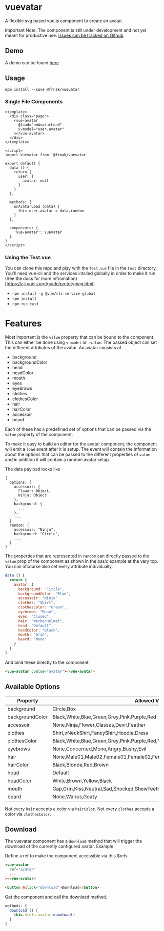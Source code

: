 # vuevatar

A flexible svg based vue.js component to create an avatar.

Important Note: The component is still under development and not yet meant for productive use. 
[Issues can be tracked on Github](https://github.com/Frankobingen/vuevatar/issues/).

## Demo

A demo can be found [here](https://vuevata.tippfehlr.de/)

## Usage

```
npm install --save @frnak/vuevatar
```

### Single File Components

```vue
<template>
  <div class="page">
    <vue-avatar 
      @load="onAvatarLoad" 
      v-model="user.avatar"
    ></vue-avatar>
  </div>
</template>

<script>
import Vuevatar from '@frnak/vuevatar'

export default {
  data () {
    return {
      user: {
        avatar: null
      }
    }
  },

  methods: {
    onAvatarLoad (data) {
      this.user.avatar = data.random
    }
  },

  components: {
    'vue-avatar': Vuevatar
  }
}
</script>
```

### Using the Test.vue

You can clone this repo and play with the `Test.vue` file in the `test` directory. You'll need vue-cli and the services intalled globally in order to make it run. (See the docs for more infromation)[https://cli.vuejs.org/guide/prototyping.html]

- `npm install -g @vue/cli-service-global`
- `npm install`
- `npm run test`

# Features

Most important is the `value` property that can be bound to the component. This can either be done using `v-model` or `:value`. The passed object can set the different attributes of the avatar. An avatar consists of

- background
- backgroundColor
- head
- headColor
- mouth
- eyes
- eyebrows
- clothes
- clothesColor
- hair
- hairColor
- accessoir
- beard

Each of these has a predefined set of options that can be passed via the `value` property of the component.

To make it easy to build an editor for the avatar component, the component will emit a `load` event after it is setup. The event will contain the information about the options that can be passed to the different properties of `value` and in addition it will contain a random avatar setup.

The data payload looks like

```
{
  options: {
    accessoir: {
      Flower: Object,
      Ninja: Object
    },
    background: {
      ...
    },
    ...
  }
  random: {
    accessoir: "Ninja",
    background: "Circle",
    ...
  }
}
```

The properties that are represented in `random` can directly passed to the `value` prop of the component as shown in the basic example at the very top. You can ofcourse also set every attribute individually.

```js
data () {
  return {
    avatar: {
      background: "Circle",
      backgroundColor: "Blue",
      accessoir: "Ninja"
      clothes: "Shirt",
      clothesColor: "Green",
      eyebrows: "Mono",
      eyes: "Closed",
      hair: "WorkerHelmet",
      head: "Default",
      headColor: "Black",
      mouth: "Grin",
      beard: "None"
    }
  }
}
```

And bind these directly to the component

```html
<vue-avatar :value="avatar"></vue-avatar>
```

## Available Options

| Property        | Allowed Values | 
| --------------- | ------------- |
| background      | Circle,Box |
| backgroundColor | Black,White,Blue,Green,Grey,Pink,Purple,Red |
| accessoir       | None,Ninja,Flower,Glasses,Devil,Feather |
| clothes         | Shirt,vNeckShirt,FancyShirt,Hoodie,Dress |
| clothesColor    | Black,White,Blue,Green,Grey,Pink,Purple,Red,Yellow |
| eyebrows        | None,Concerned,Mono,Angry,Bushy,Evil |
| hair            | None,Male01,Male02,Female01,Female02,Female03,Female04,Bommel,WorkerHelmet |
| hairColor       | Black,Blonde,Red,Brown |
| head            | Default |
| headColor       | White,Brown,Yellow,Black |
| mouth           | Gap,Grin,Kiss,Neutral,Sad,Shocked,ShowTeeth,Smile,Tongue |
| beard           | None,Walrus,Goaty |

Not every `hair` accepts a color via `hairColor`. Not every `clothes` accepts a color via `clothesColor`.

## Download

The vuevatar component has a `download` method that will trigger the download of the currently configured avatar. Example

Define a ref to make the component accessible via this.$refs

```html
<vue-avatar 
  ref="avatar"
  ...
></vue-avatar>

<button @click="download">Download</button>
```

Get the component and call the download method.

```js
methods: {
  download () {
    this.$refs.avatar.download()
  }
}
```